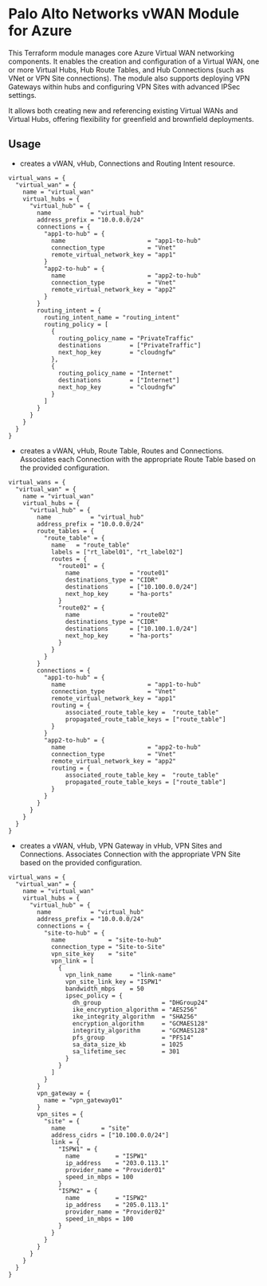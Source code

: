 # Palo Alto Networks vWAN Module for Azure

This Terraform module manages core Azure Virtual WAN networking components. It enables the creation and configuration of a Virtual WAN, one or more Virtual Hubs, Hub Route Tables, and Hub Connections (such as VNet or VPN Site connections). The module also supports deploying VPN Gateways within hubs and configuring VPN Sites with advanced IPSec settings.

It allows both creating new and referencing existing Virtual WANs and Virtual Hubs, offering flexibility for greenfield and brownfield deployments.

## Usage

-  creates a vWAN, vHub, Connections and Routing Intent resource.

```hcl
virtual_wans = {
  "virtual_wan" = {
    name = "virtual_wan"
    virtual_hubs = {
      "virtual_hub" = {
        name           = "virtual_hub"
        address_prefix = "10.0.0.0/24"
        connections = {
          "app1-to-hub" = {
            name                       = "app1-to-hub"
            connection_type            = "Vnet"
            remote_virtual_network_key = "app1"
          }
          "app2-to-hub" = {
            name                       = "app2-to-hub"
            connection_type            = "Vnet"
            remote_virtual_network_key = "app2"
          }
        }
        routing_intent = {
          routing_intent_name = "routing_intent"
          routing_policy = [
            {
              routing_policy_name = "PrivateTraffic"
              destinations        = ["PrivateTraffic"]
              next_hop_key        = "cloudngfw"
            },
            {
              routing_policy_name = "Internet"
              destinations        = ["Internet"]
              next_hop_key        = "cloudngfw"
            }
          ]
        }
      }
    }
  }
}
```

-  creates a vWAN, vHub, Route Table, Routes and Connections. Associates each Connection with the appropriate Route Table based on the provided configuration.

```hcl
virtual_wans = {
  "virtual_wan" = {
    name = "virtual_wan"
    virtual_hubs = {
      "virtual_hub" = {
        name           = "virtual_hub"
        address_prefix = "10.0.0.0/24"
        route_tables = {
          "route_table" = {
            name   = "route_table"
            labels = ["rt_label01", "rt_label02"]
            routes = {
              "route01" = {
                name              = "route01"
                destinations_type = "CIDR"
                destinations      = ["10.100.0.0/24"]
                next_hop_key      = "ha-ports"
              }
              "route02" = {
                name              = "route02"
                destinations_type = "CIDR"
                destinations      = ["10.100.1.0/24"]
                next_hop_key      = "ha-ports"
              }
            }
          }
        }
        connections = {
          "app1-to-hub" = {
            name                       = "app1-to-hub"
            connection_type            = "Vnet"
            remote_virtual_network_key = "app1"
            routing = {
                associated_route_table_key =  "route_table"
                propagated_route_table_keys = ["route_table"]
            }
          }
          "app2-to-hub" = {
            name                       = "app2-to-hub"
            connection_type            = "Vnet"
            remote_virtual_network_key = "app2"
            routing = {
                associated_route_table_key =  "route_table"
                propagated_route_table_keys = ["route_table"]
            }
          }
        }
      }
    }
  }
}
```

-  creates a vWAN, vHub, VPN Gateway in vHub, VPN Sites and Connections. Associates Connection with the appropriate VPN Site based on the provided configuration.

```hcl
virtual_wans = {
  "virtual_wan" = {
    name = "virtual_wan"
    virtual_hubs = {
      "virtual_hub" = {
        name           = "virtual_hub"
        address_prefix = "10.0.0.0/24"
        connections = {
          "site-to-hub" = {
            name            = "site-to-hub"
            connection_type = "Site-to-Site"
            vpn_site_key    = "site"
            vpn_link = [
              {
                vpn_link_name     = "link-name"
                vpn_site_link_key = "ISPW1"
                bandwidth_mbps    = 50
                ipsec_policy = {
                  dh_group                 = "DHGroup24"
                  ike_encryption_algorithm = "AES256"
                  ike_integrity_algorithm  = "SHA256"
                  encryption_algorithm     = "GCMAES128"
                  integrity_algorithm      = "GCMAES128"
                  pfs_group                = "PFS14"
                  sa_data_size_kb          = 1025
                  sa_lifetime_sec          = 301
                }
              }
            ]
          }
        }
        vpn_gateway = {
          name = "vpn_gateway01"
        }
        vpn_sites = {
          "site" = {
            name          = "site"
            address_cidrs = ["10.100.0.0/24"]
            link = {
              "ISPW1" = {
                name          = "ISPW1"
                ip_address    = "203.0.113.1"
                provider_name = "Provider01"
                speed_in_mbps = 100
              }
              "ISPW2" = {
                name          = "ISPW2"
                ip_address    = "205.0.113.1"
                provider_name = "Provider02"
                speed_in_mbps = 100
              }
            }
          }
        }
      }
    }
  }
}
```
